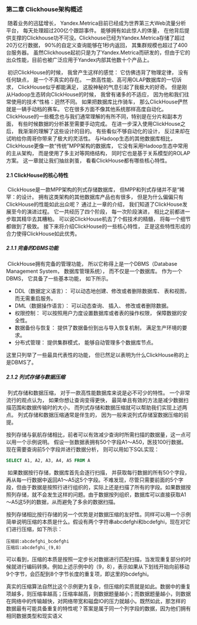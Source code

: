### 第二章 Clickhouse架构概述

​        随着业务的迅猛增长， Yandex.Metrica目前已经成为世界第三大Web流量分析平台， 每天处理超过200亿个跟踪事件。 能够拥有如此惊人的体量， 在他背后提供支撑的Clickhouse功不可没。Clickhouse已经为Yandex.Metrica存储了超过20万亿行数据， 90%的自定义查询能够在1秒内返回， 其集群规模也超过了400台服务器。 虽然Clickhouse起初只是为了Yandex.Metrica而研发的，但由于它的出众性能，目前也被广泛应用于Yandex内部其他数十个产品上。

​     初识ClickHouse的时候， 我曾产生这样的感觉： 它仿佛违背了物理定律， 没有任何缺点， 是一个不真实的存在。 一款高性能、高可用OLAP数据库的一切诉求， ClickHouse似乎都能满足， 这股神秘的气息引起了我极大的好奇。 但是刚从Hadoop生态转向ClickHouse的时候， 我曾有诸多的不适应， 因为他和我们往常使用的技术“性格：迥然不同。 如果把数据库比作骑车， 那么ClickHouse俨然就是一辆手动档的赛车。 它在很多方面不像其他系统那样高度自动化。 ClickHouse的一些概念也与我们通常理解的有所不同，特别是在分片和副本方面， 有些时候数据的分析甚至需要手动完成。 在进一步深入使用ClickHouse之后， 我渐渐的理解了这些设计的目的。 有些看似不够自动化的设计， 反过来却在试哟给你周哥你带来了极大的灵活性。 与Hadoop生态的其他数据库相比， ClickHouse更像一款“传统”MPP架构的数据库， 它没有采用Hadoop生态中常用的主从架构， 而是使用了多主对等网络结构， 同时它也是基于关系模型的ROLAP方案。 这一章就让我们抽丝剥茧， 看看ClickHouse都有哪些核心特性。



#### 2.1 ClickHouse的核心特性

​        ClickHouse是一款MPP架构的列式存储数据库， 但MPP和列式存储并不是“稀罕：的设计。 拥有这类架构的其他数据库产品也有很多， 但是为什么偏偏只有ClickHouse的性能如此出众呢？ 通过上一章的介绍， 我们知道了ClickHouse发展至今的演进过程。 它一共经历了四个阶段， 每一次阶段演进， 相比之前都进一步取其精华去其糟粕。 可以说ClickHouse机去了个假技术的精髓， 将每一个细节都做到了极致。 接下来将介绍ClickHouse的一些核心特性， 正是这些特性形成的合力使得ClickHouse如此优秀。

##### 2.1.1 完备的DBMS功能

​		ClickHouse拥有完备的管理功能， 所以它称得上是一个DBMS（Database Management System， 数据库管理系统）， 而不仅是一个数据库。 作为一个DBMS， 它具备了一些基本功能， 如下所示。

- DDL（数据定义语言）： 可以动态地创建、修改或者删除数据库、 表和视图， 而无需重启服务。
- DML（数据操作语言）： 可以动态查询、 插入、 修改或者删除数据。
- 权限控制： 可以按照用户力度设置数据库或者表的操作权限， 保障数据的安全性。
- 数据备份与恢复： 提供了数据备份到出与导入恢复机制， 满足生产环境的要求。
- 分布式管理： 提供集群模式， 能够自动管理多个数据库节点。

这里只列举了一些最具代表性的功能， 但已然足以表明为什么ClickHouse称的上是DBMS了。

##### 2.1.2 列式存储与数据压缩

​		列式存储和数据压缩， 对于一款高性能数据库来说是必不可少的特性。 一个非常流行的观点认为， 如果你想让查询变得更快， 最简单且有效的方法是减少数据扫描范围和数据传输时的大小， 而列式存储和数据压缩就可以帮助我们实现上述两点。 列式存储和数据压缩通常是伴生的， 因为一般来说列式存储室数据压缩的前提。

​		按列存储与氨航存储相比，前者可以有效减少查询时所需扫描的数据量，这一点可以用一个示例说明。 假设一张数据表拥有50个字段A1～A50，医技100行数据。 现在需要查询前5个字段并进行数据分析， 则可以用如下SQL实现：

```sql
SELECT A1, A2, A3, A4, A5 FROM A
```

​		如果数据按行存储，数据库首先会逐行扫描， 并获取每行数据的所有50个字段，再从每一行数据中返回A1～A5这5个字段。不难发现，尽管只需要前面的5个字段，但由于数据是按照行进行组织的，实际上还是扫描了所有的字段。如果数据按照列存储，就不会发生这样的问题。由于数据按列组织，数据库可以直接获取A1～A5这5列的数据，从而避免了多余的数据扫描。

​		按列存储相比按行存储的另一个优势是对数据压缩的友好性。同样可以用一个示例简单说明压缩的本质是什么。假设有两个字符串abcdefghi和bcdefghi，现在对它们进行压缩，如下所示：

```
压缩前:abcdefghi_bcdefghi
压缩后:abcdefghi_(9,8)
```

可以看到，压缩的本质是按照一定步长对数据进行匹配扫描，当发现重复部分的时候就进行编码转换。例如上述示例中的（9，8），表示如果从下划线开始向前移动9个字节，会匹配到8个字节长度的重复项，即这里的bcdefghi。

​		真实的压缩算法自然比这个示例更为复杂，但压缩的实质就是如此。数据中的重复项越多，则压缩率越高；压缩率越高，则数据题量越小；而数据题量越小，则数据在网络中的传输越快，对网络带宽和磁盘IO的压力就越小。既然如此，那怎样的数据最有可能具备重复的特性呢？答案是属于同一个列字段的数据，因为他们拥有相同数据类型和现实语义


